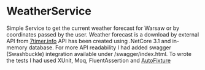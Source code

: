 # WeatherService

Simple Service to get the current weather forecast for Warsaw or by coordinates passed by the user.
Weather forecast is a download by external API from [7timer.info](http://www.7timer.info/index.php?lang=en)
API has been created using .NetCore 3.1 and in-memory database.
For more API readability I had added swagger (Swashbuckle) integration available under /swagger/index.html.
To wrote the tests I had used XUnit, Moq, FluentAssertion and [AutoFixture](https://github.com/AutoFixture/AutoFixture)   
